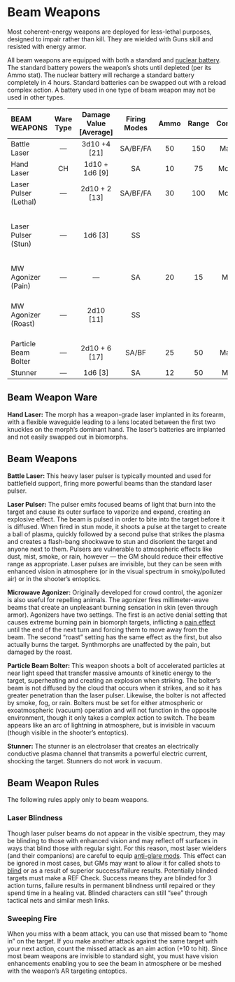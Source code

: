 # Beam Weapons

Most coherent-energy weapons are deployed for less-lethal purposes, designed to impair rather than kill. They are wielded with Guns skill and resisted with energy armor.

All beam weapons are equipped with both a standard and [nuclear battery](../16/05-common-tech-and-ware.md#everyday-technology). The standard battery powers the weapon’s shots until depleted (per its Ammo stat). The nuclear battery will recharge a standard battery completely in 4 hours. Standard batteries can be swapped out with a reload complex action. A battery used in one type of beam weapon may not be used in other types.

| BEAM WEAPONS          | Ware Type | Damage Value \[Average\] | Firing Modes | Ammo | Range | Comp/<!-- CLEANED wbr -->GP | Notes                                                    |
| :-------------------- | :-------: | :----------------------: | :----------: | :--: | :---: | :----------: | :------------------------------------------------------- |
| Battle Laser          |     —     |      3d10 +4 \[21\]      |   SA/BF/FA   |  50  |  150  |   Maj/R/3    | Fixed, Long                                              |
| Hand Laser            |    CH     |     1d10 + 1d6 \[9\]     |      SA      |  10  |  75   |   Mod/R/2    | Concealable                                              |
| Laser Pulser (Lethal) |     —     |     2d10 + 2 \[13\]      |   SA/BF/FA   |  30  |  100  |   Mod/R/2    | Knockdown, Long, Two-Handed                              |
| Laser Pulser (Stun)   |     —     |        1d6 \[3\]         |      SS      |      |       |              | Area Effect (uniform, 1&nbsp;m), Long, Shock, Two-Handed |
| MW Agonizer (Pain)    |     —     |            —             |      SA      |  20  |  15   |    Mod/2     | Pain (biomorphs only)                                    |
| MW Agonizer (Roast)   |     —     |       2d10 \[11\]        |      SS      |      |       |              | Armor-Piercing, Pain (biomorphs only)                    |
| Particle Beam Bolter  |     —     |     2d10 + 6 \[17\]      |    SA/BF     |  25  |  50   |   Maj/R/3    | Knockdown, Long, Two-Handed                              |
| Stunner               |     —     |        1d6 \[3\]         |      SA      |  12  |  50   |    Mod/2     | Shock                                                    |

## Beam Weapon Ware

**Hand Laser:** The morph has a weapon-grade laser implanted in its forearm, with a flexible waveguide leading to a lens located between the first two knuckles on the morph’s dominant hand. The laser’s batteries are implanted and not easily swapped out in biomorphs.

## Beam Weapons

**Battle Laser:** This heavy laser pulser is typically mounted and used for battlefield support, firing more powerful beams than the standard laser pulser.

**Laser Pulser:** The pulser emits focused beams of light that burn into the target and cause its outer surface to vaporize and expand, creating an explosive effect. The beam is pulsed in order to bite into the target before it is diffused. When fired in stun mode, it shoots a pulse at the target to create a ball of plasma, quickly followed by a second pulse that strikes the plasma and creates a flash-bang shockwave to stun and disorient the target and anyone next to them. Pulsers are vulnerable to atmospheric effects like dust, mist, smoke, or rain, however — the GM should reduce their effective range as appropriate. Laser pulses are invisible, but they can be seen with enhanced vision in atmosphere (or in the visual spectrum in smoky/polluted air) or in the shooter’s entoptics.

**Microwave Agonizer:** Originally developed for crowd control, the agonizer is also useful for repelling animals. The agonizer fires millimeter-wave beams that create an unpleasant burning sensation in skin (even through armor). Agonizers have two settings. The first is an active denial setting that causes extreme burning pain in biomorph targets, inflicting a [pain effect](../12/12-weapon-gear-traits.md) until the end of the next turn and forcing them to move away from the beam. The second “roast” setting has the same effect as the first, but also actually burns the target. Synthmorphs are unaffected by the pain, but damaged by the roast.

**Particle Beam Bolter:** This weapon shoots a bolt of accelerated particles at near light speed that transfer massive amounts of kinetic energy to the target, superheating and creating an explosion when striking. The bolter’s beam is not diffused by the cloud that occurs when it strikes, and so it has greater penetration than the laser pulser. Likewise, the bolter is not affected by smoke, fog, or rain. Bolters must be set for either atmospheric or exoatmospheric (vacuum) operation and will not function in the opposite environment, though it only takes a complex action to switch. The beam appears like an arc of lightning in atmosphere, but is invisible in vacuum (though visible in the shooter’s entoptics).

**Stunner:** The stunner is an electrolaser that creates an electrically conductive plasma channel that transmits a powerful electric current, shocking the target. Stunners do not work in vacuum.

## Beam Weapon Rules

The following rules apply only to beam weapons.

### Laser Blindness

Though laser pulser beams do not appear in the visible spectrum, they may be blinding to those with enhanced vision and may reflect off surfaces in ways that blind those with regular sight. For this reason, most laser wielders (and their companions) are careful to equip [anti-glare mods](../16/06-sensory-augmentations.md). This effect can be ignored in most cases, but GMs may want to allow it for called shots to [blind](../12/15-special-attacks.md#blind-attacks) or as a result of superior success/failure results. Potentially blinded targets must make a REF Check. Success means they are blinded for 3 action turns, failure results in permanent blindness until repaired or they spend time in a healing vat. Blinded characters can still “see” through tactical nets and similar mesh links.

### Sweeping Fire

When you miss with a beam attack, you can use that missed beam to “home in” on the target. If you make another attack against the same target with your next action, count the missed attack as an aim action (+10 to hit). Since most beam weapons are invisible to standard sight, you must have vision enhancements enabling you to see the beam in atmosphere or be meshed with the weapon’s AR targeting entoptics.
